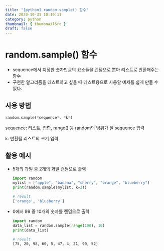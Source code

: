 ```yaml
---
title: "[python] random.sample() 함수"
date: 2020-10-31 10:10:11
category: python
thumbnail: { thumbnailSrc }
draft: false
---
```

# random.sample() 함수

- sequence에서 지정한 숫자만큼의 요소들을 랜덤으로 뽑아 리스트로 반환해주는 함수
- 구현한 알고리즘을 테스트하고 싶을 때 테스트용으로 사용할 예제를 쉽게 만들 수 있다.



## 사용 방법

```python
random.sample(*sequence*, *k*)
```

sequence: 리스트, 집합, range() 등 random의 범위가 될 sequence 입력

k: 반환될 리스트의 크기 입력



## 활용 예시

- 5개의 과일 중 2개의 과일 랜덤으로 출력

    ```python
    import random
    mylist = ["apple", "banana", "cherry", "orange", "blueberry"]
    print(random.sample(mylist, k=2))
    ```
    ```sh
    # result
    ['orange', 'blueberry']
    ```

- 0에서 99 중 10개의 숫자를 랜덤으로 출력

    ```python
    import random
    data_list = random.sample(range(100), 10)
    print(data_list)
    ```
    ```sh
    # result
    [75, 20, 98, 60, 5, 47, 4, 21, 90, 52]
    ```

    